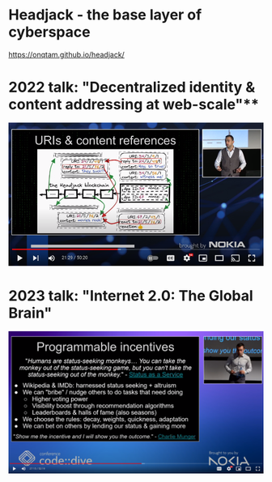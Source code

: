# Headjack - the base layer of cyberspace

https://onqtam.github.io/headjack/

# 2022 talk: "Decentralized identity & content addressing at web-scale"**

<a href="https://www.youtube.com/watch?v=pEl2vLTStWE"><img src="static/img/youtube_first_talk_thumbnail.png"/></a>

# 2023 talk: "Internet 2.0: The Global Brain"

<a href="https://www.youtube.com/watch?v=DKhuw820Zhc"><img src="static/img/youtube_second_talk_thumbnail.png"/></a>
